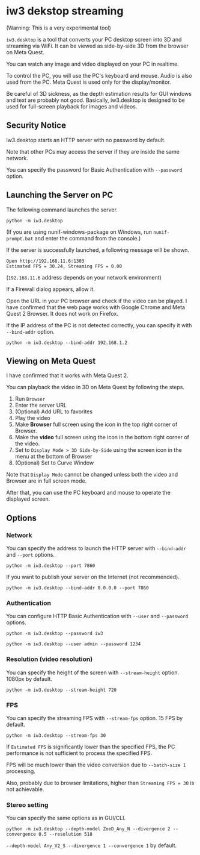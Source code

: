 # iw3 dekstop streaming

(Warning: This is a very experimental tool)

`iw3.desktop` is a tool that converts your PC desktop screen into 3D and streaming via WiFi.
It can be viewed as side-by-side 3D from the browser on Meta Quest.

You can watch any image and video displayed on your PC in realtime.

To control the PC, you will use the PC's keyboard and mouse. Audio is also used from the PC. Meta Quest is used only for the display/monitor.

Be careful of 3D sickness, as the depth estimation results for GUI windows and text are probably not good.
Basically, iw3.desktop is designed to be used for full-screen playback for images and videos.

## Security Notice

iw3.desktop starts an HTTP server with no password by default.

Note that other PCs may access the server if they are inside the same network.

You can specify the password for Basic Authentication with `--password` option.

## Launching the Server on PC

The following command launches the server.

```
python -m iw3.desktop
```
(If you are using nunif-windows-package on Windows, run `nunif-prompt.bat` and enter the command from the console.)

If the server is successfully launched, a following message will be shown.

```
Open http://192.168.11.6:1303
Estimated FPS = 30.24, Streaming FPS = 0.00
```
(`192.168.11.6` address depends on your network environment)

If a Firewall dialog appears, allow it.

Open the URL in your PC browser and check if the video can be played.
I have confirmed that the web page works with Google Chrome and Meta Quest 2 Browser. It does not work on Firefox.

If the IP address of the PC is not detected correctly, you can specify it with `--bind-addr` option.

```
python -m iw3.desktop --bind-addr 192.168.1.2
```

##  Viewing on Meta Quest

I have confirmed that it works with Meta Quest 2.

You can playback the video in 3D on Meta Quest by following the steps.

1. Run `Browser`
2. Enter the server URL
3. (Optional) Add URL to favorites
4. Play the video
5. Make **Browser** full screen using the icon in the top right corner of Browser.
6. Make the **video** full screen using the icon in the bottom right corner of the video.
7. Set to `Display Mode > 3D Side-by-Side` using the screen icon in the menu at the bottom of Browser
8. (Optional) Set to Curve Window

Note that `Display Mode` cannot be changed unless both the video and Browser are in full screen mode.

After that, you can use the PC keyboard and mouse to operate the displayed screen.

## Options

### Network

You can specify the address to launch the HTTP server with `--bind-addr` and `--port` options.

```
python -m iw3.desktop --port 7860
```

If you want to publish your server on the Internet (not recommended).
```
python -m iw3.desktop --bind-addr 0.0.0.0 --port 7860
```

### Authentication

You can configure HTTP Basic Authentication with `--user` and `--password` options.

```
python -m iw3.desktop --password iw3
```
```
python -m iw3.desktop --user admin --password 1234
```

### Resolution (video resolution)

You can specify the height of the screen with `--stream-height` option. 1080px by default.

```
python -m iw3.desktop --stream-height 720
```

### FPS

You can specify the streaming FPS with `--stream-fps` option. 15 FPS by default.

```
python -m iw3.desktop --stream-fps 30
```

If `Estimated FPS` is significantly lower than the specified FPS, the PC performance is not sufficient to process the specified FPS.

FPS will be much lower than the video conversion due to `--batch-size 1` processing.

Also, probably due to browser limitations, higher than `Streaming FPS = 30` is not achievable.

### Stereo setting

You can specify the same options as in GUI/CLI.

```
python -m iw3.desktop --depth-model ZoeD_Any_N --divergence 2 --convergence 0.5 --resolution 518
```

`--depth-model Any_V2_S --divergence 1 --convergence 1` by default.
